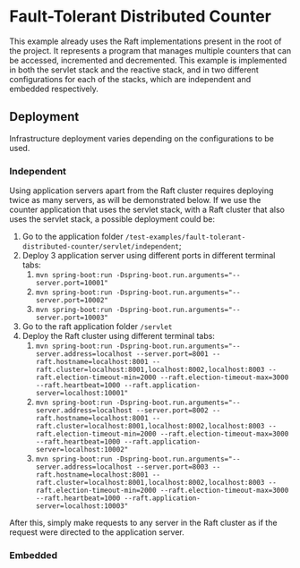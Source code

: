 # Fault-Tolerant Distributed Counter

This example already uses the Raft implementations present in the root of the project. It represents a program that manages multiple counters that can be accessed, incremented and decremented. This example is implemented in both the servlet stack and the reactive stack, and in two different configurations for each of the stacks, which are independent and embedded respectively.

## Deployment

Infrastructure deployment varies depending on the configurations to be used.

### Independent

Using application servers apart from the Raft cluster requires deploying twice as many servers, as will be demonstrated below. If we use the counter application that uses the servlet stack, with a Raft cluster that also uses the servlet stack, a possible deployment could be:

1. Go to the application folder `/test-examples/fault-tolerant-distributed-counter/servlet/independent`;
1. Deploy 3 application server using different ports in different terminal tabs:
    1. `mvn spring-boot:run -Dspring-boot.run.arguments="--server.port=10001"`
    1. `mvn spring-boot:run -Dspring-boot.run.arguments="--server.port=10002"`
    1. `mvn spring-boot:run -Dspring-boot.run.arguments="--server.port=10003"`
1. Go to the raft application folder `/servlet`
1. Deploy the Raft cluster using different terminal tabs:
    1. `mvn spring-boot:run -Dspring-boot.run.arguments="--server.address=localhost --server.port=8001 --raft.hostname=localhost:8001 --raft.cluster=localhost:8001,localhost:8002,localhost:8003 --raft.election-timeout-min=2000 --raft.election-timeout-max=3000 --raft.heartbeat=1000 --raft.application-server=localhost:10001"`
    1. `mvn spring-boot:run -Dspring-boot.run.arguments="--server.address=localhost --server.port=8002 --raft.hostname=localhost:8001 --raft.cluster=localhost:8001,localhost:8002,localhost:8003 --raft.election-timeout-min=2000 --raft.election-timeout-max=3000 --raft.heartbeat=1000 --raft.application-server=localhost:10002"`
    1. `mvn spring-boot:run -Dspring-boot.run.arguments="--server.address=localhost --server.port=8003 --raft.hostname=localhost:8001 --raft.cluster=localhost:8001,localhost:8002,localhost:8003 --raft.election-timeout-min=2000 --raft.election-timeout-max=3000 --raft.heartbeat=1000 --raft.application-server=localhost:10003"`

After this, simply make requests to any server in the Raft cluster as if the request were directed to the application server.

### Embedded
